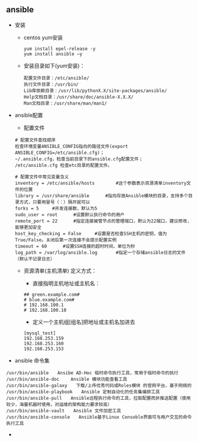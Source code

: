 ## ansible

- 安装
  - centos yum安装

    ```
    yum install epel-release -y 
    yum install ansible –y
    ```

  - 安装目录如下(yum安装)：

    ```
    配置文件目录：/etc/ansible/
    执行文件目录：/usr/bin/
    Lib库依赖目录：/usr/lib/pythonX.X/site-packages/ansible/
    Help文档目录：/usr/share/doc/ansible-X.X.X/
    Man文档目录：/usr/share/man/man1/
    ```

- ansible配置

  - 配置文件

  ```
  # 配置文件查找顺序
  检查环境变量ANSIBLE_CONFIG指向的路径文件(export ANSIBLE_CONFIG=/etc/ansible.cfg)；
  ~/.ansible.cfg，检查当前目录下的ansible.cfg配置文件；
  /etc/ansible.cfg 检查etc目录的配置文件。
  
  # 配置文件中常见变量含义
  inventory = /etc/ansible/hosts		#这个参数表示资源清单inventory文件的位置
  library = /usr/share/ansible		#指向存放Ansible模块的目录，支持多个目录方式，只要用冒号（：）隔开就可以
  forks = 5		#并发连接数，默认为5
  sudo_user = root		#设置默认执行命令的用户
  remote_port = 22		#指定连接被管节点的管理端口，默认为22端口，建议修改，能够更加安全
  host_key_checking = False		#设置是否检查SSH主机的密钥，值为True/False。关闭后第一次连接不会提示配置实例
  timeout = 60		#设置SSH连接的超时时间，单位为秒
  log_path = /var/log/ansible.log		#指定一个存储ansible日志的文件（默认不记录日志）
  ```

  - 资源清单(主机清单) 定义方式：

    - 直接指明主机地址或主机名：

    ```
    ## green.example.com#
    # blue.example.com#
    # 192.168.100.1
    # 192.168.100.10
    ```
    - 定义一个主机组[组名]把地址或主机名加进去
    
    ```
    [mysql_test]
    192.168.253.159
    192.168.253.160
    192.168.253.153
    ```

- ansible 命令集

```
/usr/bin/ansible　　Ansibe AD-Hoc 临时命令执行工具，常用于临时命令的执行
/usr/bin/ansible-doc 　　Ansible 模块功能查看工具
/usr/bin/ansible-galaxy　　下载/上传优秀代码或Roles模块 的官网平台，基于网络的
/usr/bin/ansible-playbook　　Ansible 定制自动化的任务集编排工具
/usr/bin/ansible-pull　　Ansible远程执行命令的工具，拉取配置而非推送配置（使用较少，海量机器时使用，对运维的架构能力要求较高）
/usr/bin/ansible-vault　　Ansible 文件加密工具
/usr/bin/ansible-console　　Ansible基于Linux Consoble界面可与用户交互的命令执行工具
```

- 

  





